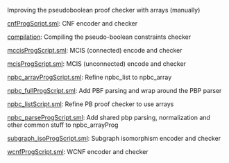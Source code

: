 Improving the pseudoboolean proof checker with arrays (manually)

[cnfProgScript.sml](cnfProgScript.sml):
CNF encoder and checker

[compilation](compilation):
Compiling the pseudo-boolean constraints checker

[mccisProgScript.sml](mccisProgScript.sml):
MCIS (connected) encode and checker

[mcisProgScript.sml](mcisProgScript.sml):
MCIS (unconnected) encode and checker

[npbc_arrayProgScript.sml](npbc_arrayProgScript.sml):
Refine npbc_list to npbc_array

[npbc_fullProgScript.sml](npbc_fullProgScript.sml):
Add PBF parsing and wrap around the PBP parser

[npbc_listScript.sml](npbc_listScript.sml):
Refine PB proof checker to use arrays

[npbc_parseProgScript.sml](npbc_parseProgScript.sml):
Add shared pbp parsing, normalization and other common stuff to npbc_arrayProg

[subgraph_isoProgScript.sml](subgraph_isoProgScript.sml):
Subgraph isomorphism encoder and checker

[wcnfProgScript.sml](wcnfProgScript.sml):
WCNF encoder and checker
